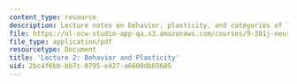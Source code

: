 ```yaml
---
content_type: resource
description: Lecture notes on behavior, plasticity, and categories of learning.
file: https://ol-ocw-studio-app-qa.s3.amazonaws.com/courses/9-301j-neural-plasticity-in-learning-and-development-spring-2002/2bc4f6bbbb7c0795e427a6600db65685_lecture_2_notes.pdf
file_type: application/pdf
resourcetype: Document
title: 'Lecture 2: Behavior and Plasticity'
uid: 2bc4f6bb-bb7c-0795-e427-a6600db65685
---
```

